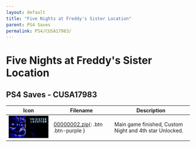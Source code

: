 ```yaml
---
layout: default
title: "Five Nights at Freddy's Sister Location"
parent: PS4 Saves
permalink: PS4/CUSA17983/
---
```

# Five Nights at Freddy's Sister Location

## PS4 Saves - CUSA17983

| Icon | Filename | Description |
|------|----------|-------------|
| ![Five Nights at Freddy's Sister Location](icon0.png) | [00000002.zip](00000002.zip){: .btn .btn-purple } | Main game finished, Custom Night and 4th star Unlocked. |
